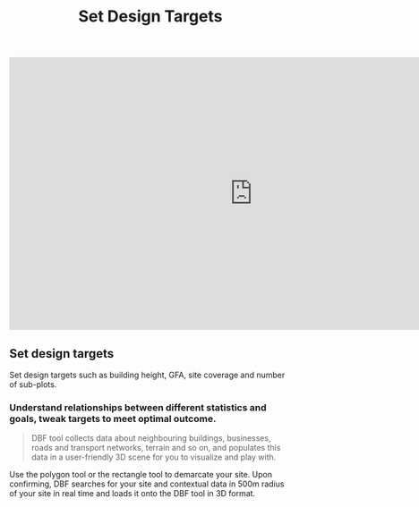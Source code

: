 ﻿---
title: Set Design Targets

---
<iframe width="868" height="488" src="https://www.youtube.com/embed/bmjvAKf5_YU" title="YouTube video player" frameborder="0" allow="accelerometer; autoplay; clipboard-write; encrypted-media; gyroscope; picture-in-picture" allowfullscreen></iframe>


## Set design targets

Set design targets such as building height, GFA, site coverage and number of sub-plots.

### Understand relationships between different statistics and goals, tweak targets to meet optimal outcome.

> DBF tool collects data about neighbouring buildings, businesses, roads and transport networks, terrain and so on, and populates this data in a user-friendly 3D scene for you to visualize and play with.

Use the polygon tool or the rectangle tool to demarcate your site. Upon confirming, DBF searches for your site and contextual data in 500m radius of your site in real time and loads it onto the DBF tool in 3D format.

## ‍
